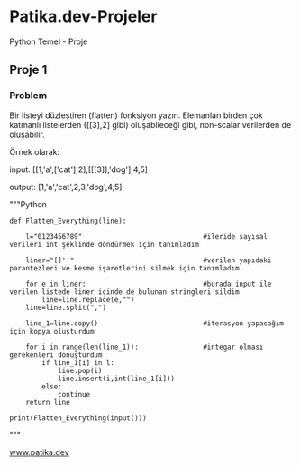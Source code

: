 # Patika.dev-Projeler
 Python Temel - Proje

## Proje 1

### Problem

Bir listeyi düzleştiren (flatten) fonksiyon yazın. Elemanları birden çok katmanlı listelerden ([[3],2] gibi) oluşabileceği gibi, non-scalar verilerden de oluşabilir.

Örnek olarak:

input: [[1,'a',['cat'],2],[[[3]],'dog'],4,5]

output: [1,'a','cat',2,3,'dog',4,5]

"""Python

    def Flatten_Everything(line):
    
        l="0123456789"                              #ileride sayısal verileri int şeklinde döndürmek için tanımladım
    
        liner="[]''"                                #verilen yapıdaki parantezleri ve kesme işaretlerini silmek için tanımladım
    
        for e in liner:                             #burada input ile verilen listede liner içinde de bulunan stringleri sildim 
            line=line.replace(e,"")
        line=line.split(",")
    
        line_1=line.copy()                          #iterasyon yapacağım için kopya oluşturdum
    
        for i in range(len(line_1)):                #integar olması gerekenleri dönüştürdüm
            if line_1[i] in l:
                line.pop(i)
                line.insert(i,int(line_1[i]))
            else:
                continue
        return line

    print(Flatten_Everything(input()))

"""


www.patika.dev
